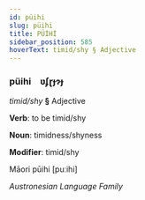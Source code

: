 ```yaml
---
id: püihi
slug: püihi
title: PÜİHİ
sidebar_position: 585
hoverText: timid/shy § Adjective
---
```


### püihi&emsp;<span kind="abugida">ʋʄɽɟɂɟ</span>

*timid/shy* **§** Adjective

**Verb**: to be timid/shy

**Noun**: timidness/shyness

**Modifier**: timid/shy

Māori pūihi [puːihi]

*Austronesian Language Family*
